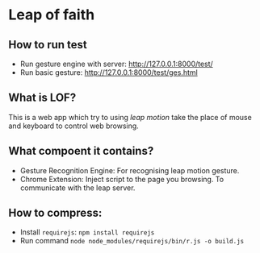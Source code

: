 # Leap of faith

## How to run test

- Run gesture engine with server: http://127.0.0.1:8000/test/
- Run basic gesture: http://127.0.0.1:8000/test/ges.html

## What is LOF?

This is a web app which try to using *leap motion* take the place of mouse and keyboard to control web browsing.

## What compoent it contains?

- Gesture Recognition Engine: For recognising leap motion gesture.
- Chrome Extension: Inject script to the page you browsing. To communicate with the leap server.


## How to compress:

- Install `requirejs`: `npm install requirejs`
- Run command `node node_modules/requirejs/bin/r.js -o build.js`
